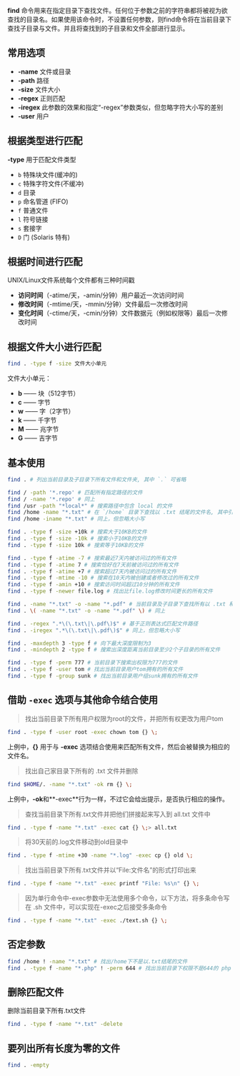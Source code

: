 **find** 命令用来在指定目录下查找文件。任何位于参数之前的字符串都将被视为欲查找的目录名。如果使用该命令时，不设置任何参数，则find命令将在当前目录下查找子目录与文件。并且将查找到的子目录和文件全部进行显示。

<a name="9bd86151"></a>
## 常用选项

- **-name** 文件或目录
- **-path** 路径
- **-size** 文件大小
- **-regex** 正则匹配
- **-iregex** 此参数的效果和指定“-regex”参数类似，但忽略字符大小写的差别
- **-user** 用户

<a name="f3215c97"></a>
## 根据类型进行匹配

**-type** 用于匹配文件类型

- `b` 特殊块文件(缓冲的)
- `c` 特殊字符文件(不缓冲)
- `d` 目录
- `p` 命名管道 (FIFO)
- `f` 普通文件
- `l` 符号链接
- `s` 套接字
- `D` 门 (Solaris 特有)

<a name="0f9f17d7"></a>
## 根据时间进行匹配

UNIX/Linux文件系统每个文件都有三种时间戳

- **访问时间**（-atime/天，-amin/分钟）用户最近一次访问时间
- **修改时间**（-mtime/天，-mmin/分钟）文件最后一次修改时间
- **变化时间**（-ctime/天，-cmin/分钟）文件数据元（例如权限等）最后一次修改时间

<a name="01deb75d"></a>
## 根据文件大小进行匹配

```bash
find . -type f -size 文件大小单元
```

文件大小单元：

- **b** —— 块（512字节）
- **c** —— 字节
- **w** —— 字（2字节）
- **k** —— 千字节
- **M** —— 兆字节
- **G** —— 吉字节

<a name="d19f2c10"></a>
## 基本使用

```bash
find . # 列出当前目录及子目录下所有文件和文件夹, 其中 `.` 可省略

find / -path '*.repo' # 匹配所有指定路径的文件
find / -name '*.repo' # 同上
find /usr -path "*local*" # 搜索路径中包含 local 的文件
find /home -name "*.txt" # 在 `/home` 目录下查找以 .txt 结尾的文件名, 其中引号可省略
find /home -iname "*.txt" # 同上，但忽略大小写

find . -type f -size +10k # 搜索大于10KB的文件
find . -type f -size -10k # 搜索小于10KB的文件
find . -type f -size 10k # 搜索等于10KB的文件

find . -type f -atime -7 # 搜索最近7天内被访问过的所有文件
find . -type f -atime 7 # 搜索恰好在7天前被访问过的所有文件
find . -type f -atime +7 # 搜索超过7天内被访问过的所有文件
find . -type f -mtime -10 # 搜索在10天内被创建或者修改过的所有文件
find . -type f -amin +10 # 搜索访问时间超过10分钟的所有文件
find . -type f -newer file.log # 找出比file.log修改时间更长的所有文件

find . -name "*.txt" -o -name "*.pdf" # 当前目录及子目录下查找所有以 .txt 和 .pdf 结尾的文件
find . \( -name "*.txt" -o -name "*.pdf" \) # 同上

find . -regex ".*\(\.txt\|\.pdf\)$" # 基于正则表达式匹配文件路径
find . -iregex ".*\(\.txt\|\.pdf\)$" # 同上，但忽略大小写

find . -maxdepth 3 -type f # 向下最大深度限制为3
find . -mindepth 2 -type f # 搜索出深度距离当前目录至少2个子目录的所有文件

find . -type f -perm 777 # 当前目录下搜索出权限为777的文件
find . -type f -user tom # 找出当前目录用户tom拥有的所有文件
find . -type f -group sunk # 找出当前目录用户组sunk拥有的所有文件
```

<a name="deb55e9e"></a>
## 借助 `-exec` 选项与其他命令结合使用

> 找出当前目录下所有用户权限为root的文件，并把所有权更改为用户tom


```bash
find . -type f -user root -exec chown tom {} \;
```

上例中，**{}** 用于与 **-exec** 选项结合使用来匹配所有文件，然后会被替换为相应的文件名。

> 找出自己家目录下所有的 .txt 文件并删除


```bash
find $HOME/. -name "*.txt" -ok rm {} \;
```

上例中，**-ok**和**-exec**行为一样，不过它会给出提示，是否执行相应的操作。

> 查找当前目录下所有.txt文件并把他们拼接起来写入到 all.txt 文件中


```bash
find . -type f -name "*.txt" -exec cat {} \;> all.txt
```

> 将30天前的.log文件移动到old目录中


```bash
find . -type f -mtime +30 -name "*.log" -exec cp {} old \;
```

> 找出当前目录下所有.txt文件并以“File:文件名”的形式打印出来


```bash
find . -type f -name "*.txt" -exec printf "File: %s\n" {} \;
```

> 因为单行命令中-exec参数中无法使用多个命令，以下方法，将多条命令写在 .sh 文件中，可以实现在-exec之后接受多条命令


```bash
find . -type f -name "*.txt" -exec ./text.sh {} \;
```

<a name="c38f15ed"></a>
## 否定参数

```bash
find /home ! -name "*.txt" # 找出/home下不是以.txt结尾的文件
find . -type f -name "*.php" ! -perm 644 # 找出当前目录下权限不是644的 php 文件
```

<a name="d51a0b34"></a>
## 删除匹配文件

删除当前目录下所有.txt文件

```bash
find . -type f -name "*.txt" -delete
```

<a name="bab52e17"></a>
## 要列出所有长度为零的文件

```bash
find . -empty
```

